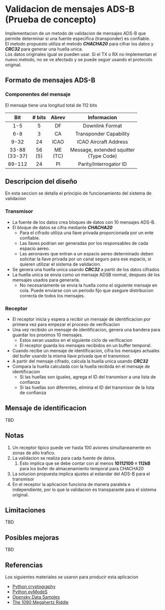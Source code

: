 # Validacion de mensajes ADS-B (**Prueba de concepto**)
Implementacion de un metodo de validacion de mensajes ADS-B que permite determinar si una fuente especifica (transponder) es confiable.<br>
El metodo propuesto utiliza el metodo _**CHACHA20**_ para cifrar los datos y _**CRC32**_ para generar una huella unica.<br>
Los datos originales igual se pueden usar. Si el TX o RX no implementan el nuevo metodo, no se ve afectado y se puede seguir usando el protocolo original.

## Formato de mensajes ADS-B

### Componentes del mensaje
El mensaje tiene una longitud total de 112 bits


|    Bit           | # bits    |  Abrev     |         Informacion                       |
|:----------------:|:---------:|:----------:|:-----------------------------------------:|
| 1-5              | 5         | DF         | Downlink Format                           |
| 6-8              | 3         | CA         | Transponder Capability                    |
| 9-32             | 24        | ICAO       | ICAO Aircraft Address                     |
| 33-88<br>(33-37) | 56<br>(5) | ME<br>(TC) | Message, extended squitter<br>(Type Code) |
| 89-112           | 24        | PI         | Parity/Interrogator ID                    |

## Descripcion del diseño
En esta seccion se detalla el principio de funcionamiento del sistema de validacion

### Transmisor
* La fuente de los datos crea bloques de datos con 10 mensajes ADS-B.
* El bloque de datos se cifra mediante _**CHACHA20**_
	* Para el cifrado utiliza una llave privada proporcionada por un ente confiable.
	* Las llaves podrian ser generadas por los responsables de cada espacio aereo.
	* Las aeronaves que entran a un espacio aereo determinado deben solicitar la llave privada por un canal seguro para ese espacio, si quieren utilizar el sistema de validacion.
* Se genera una huella unica usando _**CRC32**_ a partir de los datos cifrados
* La huella unica se envia como un mensaje ADSB normal, despues de los mensajes usados para generarla.
	* No necesariamente se envia la huella como el siguiente mensaje en cola. Puede enviarse con un periodo fijo que asegure distribucion correcta de todos los mensajes.

### Receptor
* El receptor inicia y espera a recibir un mensaje de identificacion por primera vez para empezar el proceso de verificacion
* Una vez recibido un mensaje de identificacion, genera una bandera para guardar los proximos 10 mensajes.
	* Estos seran usados en el siguiente ciclo de verificacion
	* El receptor guarda los mensajes recibidos en un buffer temporal.
* Cuando recibe un mensaje de identificacion, cifra los mensajes actuales del bufer usando la misma llave privada que el transmisor.
* A partir del mensaje cifrado, calcula la huella unica usando _**CRC32**_
* Compara la huella calculada con la huella recibida en el mensaje de identificacion
	* Si las huellas son iguales, agrega el ID del transmisor a una lista de confianza
	* Si las huellas son diferentes, elimina el ID del transmisor de la lista de confianza
	
## Mensaje de identificacion
TBD

## Notas
1. Un receptor tipico puede ver hasta 100 aviones simultaneamente en zonas de alto trafico.
2. La validacion se realiza para cada fuente de datos.
	1. Esto implica que se debe contar con al menos __10*112*100 = 112kB__ para los	bufer de almacenamiento temporal para CHACHA20
3. La solucion propuesta implica ajustes al estandar del ADS-B para el transmisor
4. En el receptor la aplicacion funciona de manera paralela e independiente, por lo que la validacion es transparante para el sistema original.

## Limitaciones
TBD

## Posibles mejoras
TBD

## Referencias
Los siguientes materiales se usaron para producir esta aplicacion
* [<u>Python cryptography</u>](https://pypi.org/project/cryptography/)
* [<u>Python pyModeS</u>](https://pypi.org/project/pyModeS/)
* [<u>Opensky Data Samples</u>](https://opensky-network.org/datasets/)
* [<u>The 1090 Megahertz Riddle</u>](https://mode-s.org/1090mhz/)
